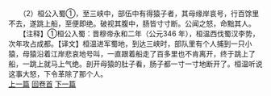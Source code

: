 　　（2）桓公入蜀①，至三峡中，部伍中有得猿子者，其母缘岸哀号，行百馀里不去，遂跳上船，至便即绝。破视其腹中，肠皆寸寸断。公闻之怒，命黜其人。
　　【注释】①桓公入蜀：晋穆帝永和二年（公元346 年），桓温西伐蜀汉李势，次年攻占成都。【译文】桓温进军蜀地，到达三峡时，部队里有个人捕到一只小猿，母猿沿着江岸悲哀地号叫，一直跟着船走了百多里也不肯离开，终于跳上了船，一跳上就马上气绝。剖开母猿的肚子看，肠子都一寸一寸地断开了。桓温听说这事大怒，下令革除了那个人。
<br>[上一篇](28_1) [回卷首](28_0) [下一篇](28_3)
